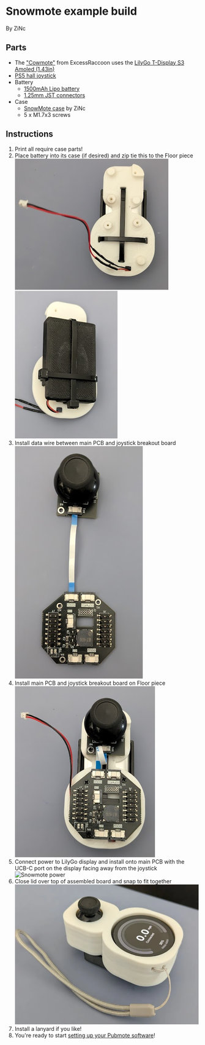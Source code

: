 # Snowmote example build

By ZiNc

## Parts

- The ["Cowmote"](https://cowpowersystems.com/product/1) from ExcessRaccoon uses the [LilyGo T-Display S3 Amoled (1.43in)](https://lilygo.cc/products/t-display-s3-amoled-1-64?variant=44507650556085)
- [PS5 hall joystick](https://www.aliexpress.us/item/3256806823053436.html)
- Battery
  - [1500mAh Lipo battery](https://www.amazon.com/dp/B09DPNCLQZ)
  - [1.25mm JST connectors](https://www.amazon.com/dp/B088NQBF3V)
- Case
  - [SnowMote case](https://www.printables.com/model/1143449) by ZiNc
  - 5 x M1.7x3 screws

## Instructions

1. Print all require case parts!
2. Place battery into its case (if desired) and zip tie this to the Floor piece
![Snowmote backing](snowmote-1.png)
![Snowmote battery](snowmote-2.png)
3. Install data wire between main PCB and joystick breakout board
![Snowmote PCB](snowmote-3.png)
4. Install main PCB and joystick breakout board on Floor piece
![Snowmote breakout](snowmote-4.png)
5. Connect power to LilyGo display and install onto main PCB with the UCB-C port on the display facing away from the joystick
![Snowmote power](snowmote-5.webp)
6. Close lid over top of assembled board and snap to fit together
![Snowmote assembly](snowmote-6.webp)
7. Install a lanyard if you like!
8. You're ready to start [setting up your Pubmote software](/README.md#software-prerequisites)!